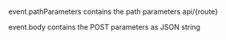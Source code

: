 event.pathParameters contains the path parameters api/{route}

event.body contains the POST parameters as JSON string
